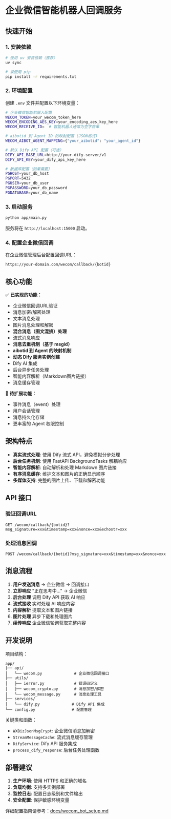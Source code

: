 # 企业微信智能机器人回调服务

## 快速开始

### 1. 安装依赖

```bash
# 使用 uv 安装依赖（推荐）
uv sync

# 或使用 pip
pip install -r requirements.txt
```

### 2. 环境配置

创建 `.env` 文件并配置以下环境变量：

```bash
# 企业微信智能机器人配置
WECOM_TOKEN=your_wecom_token_here
WECOM_ENCODING_AES_KEY=your_encoding_aes_key_here
WECOM_RECEIVE_ID=  # 智能机器人通常为空字符串

# aibotid 到 Agent ID 的映射配置 (JSON格式)
WECOM_AIBOT_AGENT_MAPPING={"your_aibotid": "your_agent_id"}

# 默认 Dify API 配置（可选）
DIFY_API_BASE_URL=http://your-dify-server/v1
DIFY_API_KEY=your_dify_api_key_here

# 数据库配置（如果需要）
PGHOST=your_db_host
PGPORT=5432
PGUSER=your_db_user
PGPASSWORD=your_db_password
PGDATABASE=your_db_name
```

### 3. 启动服务

```bash
python app/main.py
```

服务将在 `http://localhost:15000` 启动。

### 4. 配置企业微信回调

在企业微信管理后台配置回调URL：
```
https://your-domain.com/wecom/callback/{botid}
```

## 核心功能

✅ **已实现的功能：**
- 企业微信回调URL验证
- 消息加密/解密处理
- 文本消息处理
- 图片消息处理和解密
- **混合消息（图文混排）处理**
- 流式消息响应
- **消息去重机制（基于 msgid）**
- **aibotid 到 Agent 的映射机制**
- **动态 Dify 服务实例创建**
- Dify AI 集成
- 后台异步任务处理
- 智能内容解析（Markdown图片链接）
- 消息缓存管理

🔄 **待扩展功能：**
- 事件消息（event）处理
- 用户会话管理
- 消息持久化存储
- 更丰富的 Agent 权限控制

## 架构特点

- **真实流式处理**: 使用 Dify 流式 API，避免模拟分步处理
- **后台任务机制**: 使用 FastAPI BackgroundTasks 解耦响应
- **智能内容解析**: 自动解析和处理 Markdown 图片链接
- **有序消息缓存**: 维护文本和图片的正确显示顺序
- **多媒体支持**: 完整的图片上传、下载和解密功能

## API 接口

### 验证回调URL
```
GET /wecom/callback/{botid}?msg_signature=xxx&timestamp=xxx&nonce=xxx&echostr=xxx
```

### 处理消息回调
```
POST /wecom/callback/{botid}?msg_signature=xxx&timestamp=xxx&nonce=xxx
```

## 消息流程

1. **用户发送消息** → 企业微信 → 回调接口
2. **立即响应** "正在思考中..." → 企业微信
3. **后台处理** 调用 Dify API 获取 AI 响应
4. **流式接收** 实时处理 AI 响应内容
5. **内容解析** 提取文本和图片链接
6. **图片处理** 异步下载和处理图片
7. **续传响应** 企业微信轮询获取完整内容

## 开发说明

项目结构：
```
app/
├── api/
│   └── wecom.py              # 企业微信回调接口
├── utils/
│   ├── ierror.py             # 错误码定义
│   ├── wecom_crypto.py       # 消息加密/解密
│   └── wecom_message.py      # 消息处理工具
├── services/
│   └── dify.py              # Dify API 集成
└── config.py                # 配置管理
```

关键类和函数：
- `WXBizJsonMsgCrypt`: 企业微信消息加解密
- `StreamMessageCache`: 流式消息缓存管理
- `DifyService`: Dify API 服务集成
- `process_dify_response`: 后台任务处理函数

## 部署建议

1. **生产环境**: 使用 HTTPS 和正确的域名
2. **负载均衡**: 支持多实例部署
3. **监控日志**: 配置日志级别和文件输出
4. **安全配置**: 保护敏感环境变量

详细配置指南请参考：[docs/wecom_bot_setup.md](docs/wecom_bot_setup.md)
